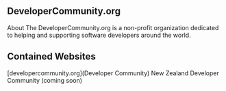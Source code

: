 ## DeveloperCommunity.org

About
The DeveloperCommunity.org is a non-profit organization dedicated to helping and supporting software developers around the world.

## Contained Websites

[developercommunity.org](Developer Community)
New Zealand Developer Community (coming soon)
